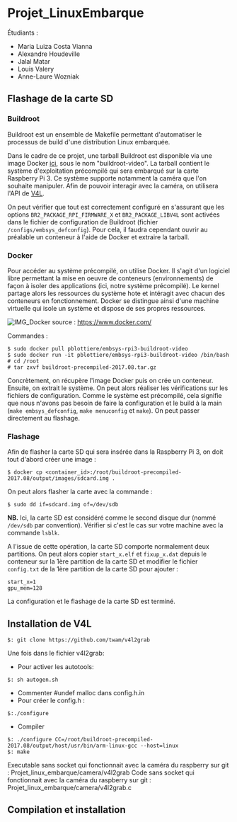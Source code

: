 # Projet_LinuxEmbarque

Étudiants :
- Maria Luiza Costa Vianna
- Alexandre Houdeville
- Jalal Matar
- Louis Valery
- Anne-Laure Wozniak

## Flashage de la carte SD

### Buildroot
Buildroot est un ensemble de Makefile permettant d'automatiser le processus de build d'une distribution Linux embarquée.

Dans le cadre de ce projet, une tarball Buildroot est disponible via une image Docker [ici](https://github.com/pblottiere/embsys/tree/master/labs/rpi3/docker), sous le nom "buildroot-video". La tarball contient le système d'exploitation précompilé qui sera embarqué sur la carte Raspberry Pi 3. Ce système supporte notamment la caméra que l'on souhaite manipuler. Afin de pouvoir interagir avec la caméra, on utilisera l'API de [V4L](https://linuxtv.org/downloads/v4l-dvb-apis/uapi/v4l/v4l2.html).

On peut vérifier que tout est correctement configuré en s'assurant que les options `BR2_PACKAGE_RPI_FIRMWARE_X`  et `BR2_PACKAGE_LIBV4L` sont activées dans le fichier de configuration de Buildroot (fichier `/configs/embsys_defconfig`). Pour cela, il faudra cependant ouvrir au préalable un conteneur à l'aide de Docker et extraire la tarball.

### Docker
Pour accéder au système précompilé, on utilise Docker. Il s'agit d'un logiciel libre permettant la mise en oeuvre de conteneurs (environnements) de façon à isoler des applications (ici, notre système précompilé). Le kernel partage alors les ressources du système hote et intéragit avec chacun des conteneurs en fonctionnement. Docker se distingue ainsi d'une machine virtuelle qui isole un système et dispose de ses propres ressources.

![IMG_Docker](https://www.docker.com/sites/default/files/d8/2018-11/docker-containerized-and-vm-transparent-bg.png)
source : https://www.docker.com/

Commandes :
```
$ sudo docker pull pblottiere/embsys-rpi3-buildroot-video
$ sudo docker run -it pblottiere/embsys-rpi3-buildroot-video /bin/bash
# cd /root
# tar zxvf buildroot-precompiled-2017.08.tar.gz
```
Concrètement, on récupère l'image Docker puis on crée un conteneur. Ensuite, on extrait le système.
On peut alors réaliser les vérifications sur les fichiers de configuration. Comme le système est précompilé, cela signifie que nous n'avons pas besoin de faire la configuration et le build à la main (`make embsys_defconfig`, `make menuconfig` et `make`). On peut passer directement au flashage.

### Flashage

Afin de flasher la carte SD qui sera insérée dans la Raspberry Pi 3, on doit tout d'abord créer une image :
```
$ docker cp <container_id>:/root/buildroot-precompiled-2017.08/output/images/sdcard.img .
```
On peut alors flasher la carte avec la commande :
```
$ sudo dd if=sdcard.img of=/dev/sdb
```
**NB.** Ici, la carte SD est considéré comme le second disque dur (nommé `/dev/sdb` par convention). Vérifier si c'est le cas sur votre machine avec la commande `lsblk`.

A l'issue de cette opération, la carte SD comporte normalement deux partitions.
On peut alors copier `start_x.elf` et `fixup_x.dat` depuis le conteneur sur la 1ère partition de la carte SD et modifier le fichier `config.txt` de la 1ère partition de la carte SD pour ajouter :
````
start_x=1
gpu_mem=128
````
La configuration et le flashage de la carte SD est terminé.


## Installation de V4L

```
$: git clone https://github.com/twam/v4l2grab
```
Une fois dans le fichier v4l2grab:
- Pour activer les autotools:
```
$: sh autogen.sh
```
- Commenter #undef malloc dans config.h.in
- Pour créer le config.h :
```
$:./configure
```
- Compiler
```
$: ./configure CC=/root/buildroot-precompiled-2017.08/output/host/usr/bin/arm-linux-gcc --host=linux
$: make
```

Executable sans socket qui fonctionnait avec la caméra du raspberry sur git : Projet_linux_embarque/camera/v4l2grab
Code sans socket qui fonctionnait avec la caméra du raspberry sur git : Projet_linux_embarque/camera/v4l2grab.c

## Compilation et installation 

